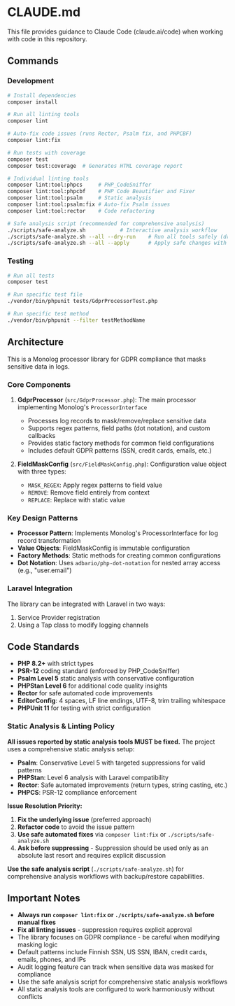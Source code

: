 # CLAUDE.md

This file provides guidance to Claude Code (claude.ai/code) when working with code in this repository.

## Commands

### Development

```bash
# Install dependencies
composer install

# Run all linting tools
composer lint

# Auto-fix code issues (runs Rector, Psalm fix, and PHPCBF)
composer lint:fix

# Run tests with coverage
composer test
composer test:coverage  # Generates HTML coverage report

# Individual linting tools
composer lint:tool:phpcs     # PHP_CodeSniffer
composer lint:tool:phpcbf    # PHP Code Beautifier and Fixer
composer lint:tool:psalm     # Static analysis
composer lint:tool:psalm:fix # Auto-fix Psalm issues
composer lint:tool:rector    # Code refactoring

# Safe analysis script (recommended for comprehensive analysis)
./scripts/safe-analyze.sh           # Interactive analysis workflow
./scripts/safe-analyze.sh --all --dry-run    # Run all tools safely (dry-run)
./scripts/safe-analyze.sh --all --apply      # Apply safe changes with backup
```

### Testing

```bash
# Run all tests
composer test

# Run specific test file
./vendor/bin/phpunit tests/GdprProcessorTest.php

# Run specific test method
./vendor/bin/phpunit --filter testMethodName
```

## Architecture

This is a Monolog processor library for GDPR compliance that masks sensitive data in logs.

### Core Components

1. **GdprProcessor** (`src/GdprProcessor.php`): The main processor implementing Monolog's `ProcessorInterface`
   - Processes log records to mask/remove/replace sensitive data
   - Supports regex patterns, field paths (dot notation), and custom callbacks
   - Provides static factory methods for common field configurations
   - Includes default GDPR patterns (SSN, credit cards, emails, etc.)

2. **FieldMaskConfig** (`src/FieldMaskConfig.php`): Configuration value object with three types:
   - `MASK_REGEX`: Apply regex patterns to field value
   - `REMOVE`: Remove field entirely from context
   - `REPLACE`: Replace with static value

### Key Design Patterns

- **Processor Pattern**: Implements Monolog's ProcessorInterface for log record transformation
- **Value Objects**: FieldMaskConfig is immutable configuration
- **Factory Methods**: Static methods for creating common configurations
- **Dot Notation**: Uses `adbario/php-dot-notation` for nested array access (e.g., "user.email")

### Laravel Integration

The library can be integrated with Laravel in two ways:

1. Service Provider registration
2. Using a Tap class to modify logging channels

## Code Standards

- **PHP 8.2+** with strict types
- **PSR-12** coding standard (enforced by PHP_CodeSniffer)
- **Psalm Level 5** static analysis with conservative configuration
- **PHPStan Level 6** for additional code quality insights
- **Rector** for safe automated code improvements
- **EditorConfig**: 4 spaces, LF line endings, UTF-8, trim trailing whitespace
- **PHPUnit 11** for testing with strict configuration

### Static Analysis & Linting Policy

**All issues reported by static analysis tools MUST be fixed.** The project uses a comprehensive static analysis setup:

- **Psalm**: Conservative Level 5 with targeted suppressions for valid patterns
- **PHPStan**: Level 6 analysis with Laravel compatibility
- **Rector**: Safe automated improvements (return types, string casting, etc.)
- **PHPCS**: PSR-12 compliance enforcement

**Issue Resolution Priority:**
1. **Fix the underlying issue** (preferred approach)
2. **Refactor code** to avoid the issue pattern
3. **Use safe automated fixes** via `composer lint:fix` or `./scripts/safe-analyze.sh`
4. **Ask before suppressing** - Suppression should be used only as an absolute last resort and requires explicit discussion

**Use the safe analysis script** (`./scripts/safe-analyze.sh`) for comprehensive analysis workflows with backup/restore capabilities.

## Important Notes

- **Always run `composer lint:fix` or `./scripts/safe-analyze.sh` before manual fixes**
- **Fix all linting issues** - suppression requires explicit approval
- The library focuses on GDPR compliance - be careful when modifying masking logic
- Default patterns include Finnish SSN, US SSN, IBAN, credit cards, emails, phones, and IPs
- Audit logging feature can track when sensitive data was masked for compliance
- Use the safe analysis script for comprehensive static analysis workflows
- All static analysis tools are configured to work harmoniously without conflicts
